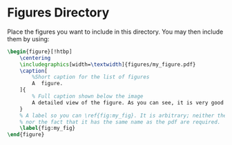 # Figures Directory

Place the figures you want to include in this directory. You may then include
them by using:

```latex
\begin{figure}[!htbp]
    \centering
    \includegraphics[width=\textwidth]{figures/my_figure.pdf}
    \caption[
        %Short caption for the list of figures
        A  figure.
    ]{
        % Full caption shown below the image
        A detailed view of the figure. As you can see, it is very good!
    }
    % A label so you can \ref{fig:my_fig}. It is arbitrary; neither the 'fig:'
    % nor the fact that it has the same name as the pdf are required.
    \label{fig:my_fig}
\end{figure}
```
